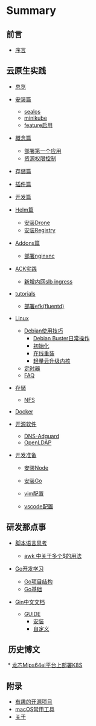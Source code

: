 # Summary

## 前言

* [序言](README.md)

## 云原生实践

* [总览](init/init.md)

* [安装篇](kubernetes/install/index.md)
    * [sealos](kubernetes/install/sealos.md)
    * [minikube](kubernetes/install/minikube.md)
    * [feature启用](kubernetes/install/feature.md)

* [概念篇](kubernetes/intro/index.md)
    * [部署第一个应用](kubernetes/intro/deploy.md)
    * [资源权限控制](kubernetes/intro/sa.md)

* [存储篇](kubernetes/storage/index.md)
* [插件篇](kubernetes/plugins/index.md)
* [开发篇](kubernetes/dev/index.md)
* [Helm篇](kubernetes/helm/install.md)
    * [安装Drone](kubernetes/helm/drone.md)
    * [安装Registry](kubernetes/helm/docker-registry.md)
* [Addons篇](kubernetes/addons/index.md)
    * [部署nginxnc](kubernetes/addons/ingress/nginxnc-ingress.md)
* [ACK实践](kubernetes/ack/index.md)
    * [新增内网slb ingress](kubernetes/ack/ingress.md)
* [tutorials]()
    * [部署efk(fluentd)](kubernetes/tutorials/setup_efk_logging_stack.md)

* [Linux](linux/index.md)
    * [Debian使用技巧](linux/linux.md)
        * [Debian Buster日常操作](linux/debian-buster-op.md)
        * [初始化](linux/init.md)
        * [在线重装](linux/reinstall.md)
        * [轻量云升级内核](linux/aliyun_debian_upgrade_kernel.md)
    * [定时器](linux/timers.md)    
    * [FAQ](linux/faq.md)

* [存储](storage/storage.md)
    * [NFS](storage/nfs.md)

* [Docker](docker/index.md)

* [开源软件]()
    * [DNS-Adguard](soft/dns/adguard.md)
    * [OpenLDAP](soft/ldap/openldap_install.md)

* [开发准备]()
    * [安装Node](develop/env/nodejs.md)
    * [安装Go](develop/env/go.md)

    * [vim配置](develop/env/vim_config.md)
    * [vscode配置](develop/env/vscode_config.md)

## 研发那点事

* [脚本语言思考]()
    * [awk 中关于多个$的用法](develop/shell/awk-func.md)

* [Go开发学习]()
    * [Go项目结构](develop/gostudy/project-layout.md)
    * [Go基础](develop/gostudy/ch01/index.md)
* [Gin中文文档]()
    * [GUIDE]()
        * [安装](gin/guide/installation.md)
        * [自定义](gin/guide/customization.md)

##  历史博文

 * [龙芯Mips64el平台上部署K8S](posts/mips64el-loongson-k8s.md)

## 附录

* [有趣的开源项目](appendix/index.md)
* [macOS常用工具](appendix/macOS-apps.md)
* [关于](appendix/about.md)
